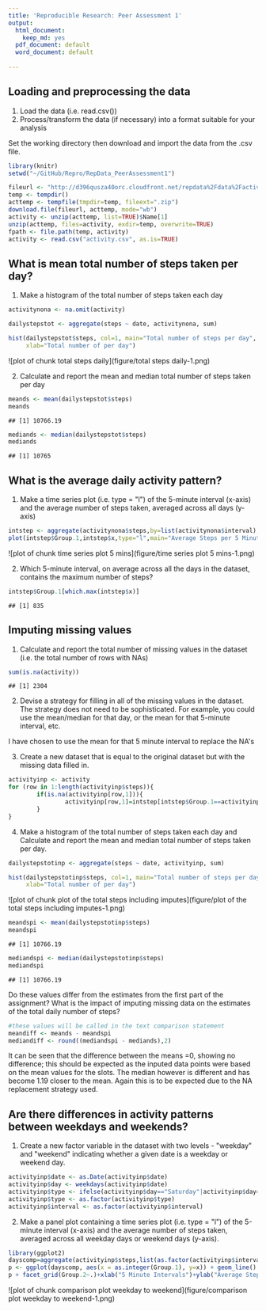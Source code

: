 ```yaml
---
title: 'Reproducible Research: Peer Assessment 1'
output:
  html_document:
    keep_md: yes
  pdf_document: default
  word_document: default
  
---
```



## Loading and preprocessing the data
1. Load the data (i.e. read.csv())
2. Process/transform the data (if necessary) into a format suitable for your
analysis

Set the working directory then download and import the data from the .csv file.


```r
library(knitr)
setwd("~/GitHub/Repro/RepData_PeerAssessment1")

fileurl <- "http://d396qusza40orc.cloudfront.net/repdata%2Fdata%2Factivity.zip"
temp <- tempdir()
acttemp <- tempfile(tmpdir=temp, fileext=".zip")
download.file(fileurl, acttemp, mode="wb")
activity <- unzip(acttemp, list=TRUE)$Name[1]
unzip(acttemp, files=activity, exdir=temp, overwrite=TRUE)
fpath <- file.path(temp, activity)
activity <- read.csv("activity.csv", as.is=TRUE)
```

## What is mean total number of steps taken per day?

1. Make a histogram of the total number of steps taken each day


```r
activitynona <- na.omit(activity)

dailystepstot <- aggregate(steps ~ date, activitynona, sum)

hist(dailystepstot$steps, col=1, main="Total number of steps per day", 
     xlab="Total number of per day")
```

![plot of chunk total steps daily](figure/total steps daily-1.png) 

2. Calculate and report the mean and median total number of steps taken
per day


```r
meands <- mean(dailystepstot$steps)
meands
```

```
## [1] 10766.19
```


```r
mediands <- median(dailystepstot$steps)
mediands
```

```
## [1] 10765
```

## What is the average daily activity pattern?

1. Make a time series plot (i.e. type = "l") of the 5-minute interval (x-axis)
and the average number of steps taken, averaged across all days (y-axis)


```r
intstep <- aggregate(activitynona$steps,by=list(activitynona$interval),FUN=mean)
plot(intstep$Group.1,intstep$x,type="l",main="Average Steps per 5 Minute Interval",ylab="Average Number of Steps", xlab="Time")
```

![plot of chunk time series plot 5 mins](figure/time series plot 5 mins-1.png) 

2. Which 5-minute interval, on average across all the days in the dataset,
contains the maximum number of steps?

```r
intstep$Group.1[which.max(intstep$x)]
```

```
## [1] 835
```

## Imputing missing values
1. Calculate and report the total number of missing values in the dataset
(i.e. the total number of rows with NAs)


```r
sum(is.na(activity))
```

```
## [1] 2304
```

2. Devise a strategy for filling in all of the missing values in the dataset. The
strategy does not need to be sophisticated. For example, you could use
the mean/median for that day, or the mean for that 5-minute interval, etc.

I have chosen to use the mean for that 5 minute interval to replace the NA's

3. Create a new dataset that is equal to the original dataset but with the
missing data filled in.


```r
activityinp <- activity
for (row in 1:length(activityinp$steps)){
        if(is.na(activityinp[row,1])){
                activityinp[row,1]=intstep[intstep$Group.1==activityinp[row,3],2]
        }
}
```

4. Make a histogram of the total number of steps taken each day and Calculate
and report the mean and median total number of steps taken per day. 



```r
dailystepstotinp <- aggregate(steps ~ date, activityinp, sum)

hist(dailystepstotinp$steps, col=1, main="Total number of steps per day (inc inputed data)", 
     xlab="Total number of per day")
```

![plot of chunk plot of the total steps including imputes](figure/plot of the total steps including imputes-1.png) 


```r
meandspi <- mean(dailystepstotinp$steps)
meandspi
```

```
## [1] 10766.19
```


```r
mediandspi <- median(dailystepstotinp$steps)
mediandspi
```

```
## [1] 10766.19
```

Do these values differ from the estimates from the first part of the assignment?
What is the impact of imputing missing data on the estimates of the total
daily number of steps?


```r
#these values will be called in the text comparison statement
meandiff <- meands - meandspi
mediandiff <- round((mediandspi - mediands),2)
```

It can be seen that the difference between the means =0, showing no difference; this should be expected as the inputed data points were based on the mean values for the slots. The median however is different and has become 1.19 closer to the mean. Again this is to be expected due to the NA replacement strategy used.


## Are there differences in activity patterns between weekdays and weekends?

1. Create a new factor variable in the dataset with two levels - "weekday"
and "weekend" indicating whether a given date is a weekday or weekend
day.


```r
activityinp$date <- as.Date(activityinp$date)
activityinp$day <- weekdays(activityinp$date)
activityinp$type <- ifelse(activityinp$day=="Saturday"|activityinp$day=="Sunday","weekend","weekday")
activityinp$type <- as.factor(activityinp$type)
activityinp$interval <- as.factor(activityinp$interval)
```


2. Make a panel plot containing a time series plot (i.e. type = "l") of the
5-minute interval (x-axis) and the average number of steps taken, averaged
across all weekday days or weekend days (y-axis).


```r
library(ggplot2)
dayscomp=aggregate(activityinp$steps,list(as.factor(activityinp$interval),as.factor(activityinp$type)),mean)
p <- ggplot(dayscomp, aes(x = as.integer(Group.1), y=x)) + geom_line()
p + facet_grid(Group.2~.)+xlab("5 Minute Intervals")+ylab("Average Steps in Interval")+ggtitle("Activity Comparison between Weekdays and Weekends")+theme(plot.title = element_text(lineheight=.8, face="bold"))
```

![plot of chunk comparison plot weekday to weekend](figure/comparison plot weekday to weekend-1.png) 

